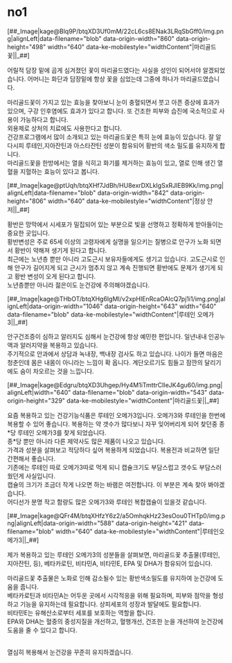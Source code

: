 # no1
<p>[##_Image|kage@Blq9P/btqXD3Uf0mM/22cL6cs8ENak3LRqSbGff0/img.png|alignLeft|data-filename="blob" data-origin-width="860" data-origin-height="498" width="640" data-ke-mobilestyle="widthContent"|마리골드꽃||_##]</p>
<p>어릴적 담장 밑에 곱게 심겨졌던 꽃이 마리골드였다는 사실을 성인이 되어서야 알겠되었습니다. 어머니는 화단과 담장밑에 항상 꽃을 심었는데 그중에 하나가 마리골드였습니다.&nbsp;</p>
<p>마리골드꽃이 가지고 있는 효능을 찾아보니 눈이 충혈되면서 붓고 아픈 증상에 효과가 있으며, 구강 인후염에도 효과가 있다고 합니다. 또 건조한 피부와 습진에 국소적으로 사용이 가능하다고 합니다. <br />외용제로 상처의 치료에도 사용한다고 합니다.<br />건강프로그램에서 많이 소개되고 있는 마리골드꽃은 특히 눈에 효능이 있습니다. 잘 알다시피 루테인,지아잔틴과 아스타잔틴 성분이 함유되어 황반의 색소 밀도를 유지하게 합니다.<br />마리골드꽃을 한방에서는 열을 식히고 화기를 제거하는 효능이 있고, 열로 인해 생긴 열혈을 지혈하는 효능이 있다고 봅니다.</p>
<p>[##_Image|kage@ptUqh/btqXHf7JdBh/HU8exrDXLkIgSxRJlEB9Kk/img.png|alignLeft|data-filename="blob" data-origin-width="842" data-origin-height="806" width="640" data-ke-mobilestyle="widthContent"|정상 안저||_##]</p>
<p>황반은 망막에서 시세포가 밀집되어 있는 부분으로 빛을 선명하고 정확하게 받아들이는 중요한 곳입니다.<br />황반변성은 주로 65세 이상의 고령자에게 실명을 일으키는 질병으로 안구가 노화 되면서 황반이 약해져 생기게 된다고 합니다. <br />최근에는 노년층 뿐만 아니라 고도근시 보유자들에게도 생기고 있습니다. 고도근시로 인해 안구가 길어지게 되고 근시가 멈추지 않고 계속 진행되면 황반에도 문제가 생기게 되고 황반 변성이 오게 된다고 합니다.&nbsp;<br />노년층뿐만 아니라 젊은이도 눈건강에 주의해야겠습니다.</p>
<p>[##_Image|kage@THbOT/btqXHg6IgMI/v2xpHIEnRcaOAlcQ7pj1i1/img.png|alignLeft|data-origin-width="1046" data-origin-height="643" width="640" data-filename="blob" data-ke-mobilestyle="widthContent"|루테인 오메가 3||_##]</p>
<p>안구건조증이 심하고 알러지도 심해서 눈건강에 항상 예민한 편입니다. 일년내내 인공누액과 알러지약을 복용하고 있습니다.&nbsp;<br />주기적으로 안과에서 상담과 녹내장, 백내장 검사도 하고 있습니다. 나이가 들면 마음은 청춘인데 몸은 내몸이 아니라는 느낌이 확 옵니다. 계단오르기도 힘들고 잠깐의 달리기에도 숨이 차오르는 것을 느낍니다.&nbsp;</p>
<p>[##_Image|kage@Edgru/btqXD3Uhgep/Hy4M1iTmttrClIeJK4gu60/img.png|alignLeft|width="640" data-filename="blob" data-origin-width="543" data-origin-height="329" data-ke-mobilestyle="widthContent"|마리골드꽃||_##]</p>
<p>요즘 복용하고 있는 건강기능식품은 루테인 오메가3입니다. 오메가3와 루테인을 한번에 복용할 수 있어 좋습니다. 복용하는 약 갯수가 많다보니 자꾸 잊어버리게 되어 찾던중 종*당 루테인 오메가3를 찾게 되었습니다.&nbsp;<br />종*당 뿐만 아니라 다른 제약사도 많은 제품이 나오고 있습니다.&nbsp;<br />가격과 성분을 살펴보고 적당하다 싶어 복용하게 되었습니다. 복용전과 비교하면 일단 간편해서 좋습니다.&nbsp;<br />기존에는 루테인 따로 오메가3따로 먹게 되니 캡슐크기도 부담스럽고 갯수도 부담스러웠던게 사실입니다.<br />캡슐의 크기가 조금더 작게 나오면 하는 바램은 여전합니다. 이 부분은 계속 찾아 봐야겠습니다.<br />어디선가 분명 작고 함량도 많은 오메가3와 루테인 복합캡슐이 있을것 같습니다.</p>
<p>[##_Image|kage@QFr4M/btqXHfzY6z2/a5OmhqkHz23esOou0THTp0/img.png|alignLeft|data-origin-width="588" data-origin-height="421" data-filename="blob" width="640" data-ke-mobilestyle="widthContent"|루테인오메가3||_##]</p>
<p>제가 복용하고 있는 루테인 오메가3의 성분들을 살펴보면, 마리골드꽃 추출물(루테인, 지아잔틴, 등), 베타카로틴, 비타민A, 비타민E, EPA 및 DHA가 함유되어 있습니다.</p>
<p>마리골드꽃 추출물은 노화로 인해 감소될수 있는 황반색소밀도를 유지하여 눈건강에 도움을 줍니다.<br />베타카로틴과 비타민A는 어두운 곳에서 시각적응을 위해 필요하며, 피부와 점막을 형성하고 기능을 유지하는데 필요합니다. 상피세포의 성장과 발달에도 필요합니다.<br />비타민E는 유해산소로부터 세포를 보호하는 역할을 합니다.<br />EPA와 DHA는 혈중의 중성지질을 개선하고, 혈행개선, 건조한 눈을 개선하여 눈건강에 도움을 줄 수 있다고 합니다.<br /><br /></p>
<p>열심히 복용해서 눈건강을 꾸준히 유지하겠습니다.</p>
